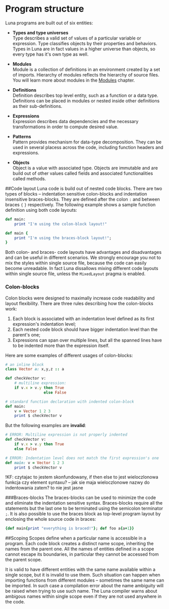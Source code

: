 # Program structure

Luna programs are built out of six entities:

* **Types and type universes** <br/>
Type describes a valid set of values of a particular variable or expression. Type classifies objects by their properties and behaviors. Types in Luna are in fact values in a higher universe than objects, so every type has it's own type as well.

* **Modules** <br/>
Module is a collection of definitions in an environment created by a set of imports. Hierarchy of modules reflects the hierarchy of source files. You will learn more about modules in the [Modules](#modules) chapter.

* **Definitions** <br/>
Definition describes top level entity, such as a function or a data type. Definitions can be placed in modules or nested inside other definitions as their sub-definitions.

* **Expressions** <br/>
Expression describes data dependencies and the necessary transformations in order to compute desired value.

* **Patterns** <br/>
Pattern provides mechanism for data-type decomposition. They can be used in several placess across the code, including function headers and expressions.

* **Objects** <br/>
Object is a value with associated type. Objects are immutable and are build out of other values called fields and associated functionalities called methods.


##Code layout
Luna code is build out of nested code blocks. There are two types of blocks – indentation sensitive colon-blocks and indentation insensitive braces-blocks. They are defined after the colon `:` and between braces `{` `}` respectively. The following example shows a sample function definition  using both code layouts:

```ruby
def main:
    print "I'm using the colon-block layout!"
```

```ruby
def main {
    print "I'm using the braces-block layout!";
}
```

Both colon- and braces- code layouts have advantages and disadvantages and can be useful in different scenarios. We strongly encourage you not to mix the styles within single source file, because the code can easily become unreadable. In fact Luna dissallows mixing different code layouts within single source file, unless the `MixedLayout` pragma is enabled.


### Colon-blocks

Colon blocks were designed to maximally increase code readability and layout flexibility. There are three rules describing how the colon-blocks work:

1. Each block is associated with an indentation level defined as its first expression's indentation level;
2. Each nested code block should have bigger indentation level than the parent's one;
3. Expressions can span over multiple lines, but all the spanned lines have to be indented more than the expression itself.

Here are some examples of different usages of colon-blocks:

```ruby
# an inline block
class Vector a: x,y,z :: a

def checkVector v:
    # multiline expression:
    if v.x > v.y then True
                 else False

# standard function declaration with indented colon-block
def main:
    v = Vector 1 2 3
    print $ checkVector v
```

But the following examples are **invalid**:

```ruby
# ERROR: Multiline expression is not properly indented
def checkVector v:
    if v.x > v.y then True
    else False

# ERROR: Indentation level does not match the first expression's one
def main: v = Vector 1 2 3
    print $ checkVector v
```

!KF: czytajac to jestem skonfundowany, if then else to jest wieloczlonowa funkcja czy element syntaxu? – jak sie maja wieloczlonowe nazwy do indentowania zatem? to nie jest jasne

###Braces-blocks
The braces-blocks can be used to minimize the code and eliminate the indentation sensitive syntax. Braces-blocks require all the statements but the last one to be terminated using the semicolon terminator `;`. It is also possible to use the braces block as top-level program layout by enclosing the whole source code in braces:
```ruby
{def main{print "everything is braced!"}; def foo a{a+1}}
```

##Scoping
Scopes define when a particular name is accessible in a program. Each code block creates a distinct name scope, inheriting the names from the parent one. All the names of entities defined in a scope cannot escape its boundaries, in particular they cannot be accessed from the parent scope.

It is valid to have different entities with the same name available within a single scope, but it is invalid to use them. Such situation can happen when importing functions from different modules – sometimes the same name can be imported. In such case a compilation error about the name ambiguity will be raised when trying to use such name. The Luna compiler warns about ambigous names within single scope even if they are not used anywhere in the code.
